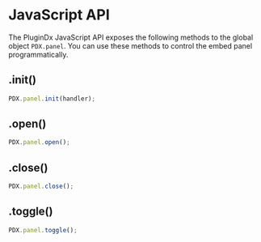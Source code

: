 # JavaScript API

The PluginDx JavaScript API exposes the following methods to the global object `PDX.panel`. You can use these methods to control the embed panel programmatically.

## .init\(\)

```javascript
PDX.panel.init(handler);
```

## .open\(\)

```javascript
PDX.panel.open();
```

## .close\(\)

```javascript
PDX.panel.close();
```

## .toggle\(\)

```javascript
PDX.panel.toggle();
```




